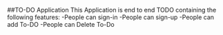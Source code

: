 ##TO-DO Application
This Application is end to end TODO containing the following features:
-People can sign-in
-People can sign-up
-People can add To-DO
-People can Delete To-Do
